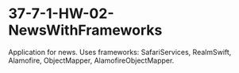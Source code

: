 # 37-7-1-HW-02-NewsWithFrameworks
Application for news. Uses frameworks: SafariServices, RealmSwift, Alamofire, ObjectMapper, AlamofireObjectMapper.
